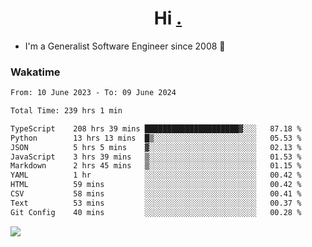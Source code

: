 <h1 align="center">Hi <a href="https://www.hackerrank.com/erasmosaraujo">.</a></h1>
 
- I'm a Generalist Software Engineer  since 2008 🚀
<!--  
<p align="left">
  <a href="https://github.com/erasmosoares/github-readme-stats">
    <img
      align="center"
      src="https://github-readme-stats.vercel.app/api/top-langs/?username=erasmosoares&theme=radical&layout=compact"
    />
  </a>
  <a href="https://github.com/erasmosoares/github-readme-stats">
    [![Harlok's WakaTime stats](https://github-readme-stats.vercel.app/api/wakatime?username=ffflabs)](https://github.com/anuraghazra/github-readme-stats)
  </a>
</p>

<!--
 ### Repo 
 
<p align="left">
 <a href="https://github.com/erasmosoares/github-readme-stats">
    <img
      align="center"
      height="165"
      src="https://github-readme-stats.vercel.app/api/pin?username=erasmosoares&repo=sample-node&title_color=fff&icon_color=f9f9f9&text_color=9f9f9f&bg_color=151515"
    />
  </a>
  <a href="https://github.com/erasmosoares/github-readme-stats">
    <img
      align="center"
      height="165"
      src="https://github-readme-stats.vercel.app/api/pin?username=erasmosoares&repo=sample-node&title_color=fff&icon_color=f9f9f9&text_color=9f9f9f&bg_color=151515"
    />
  </a>
</p>
-->

 ### Wakatime 

<!--START_SECTION:waka-->

```txt
From: 10 June 2023 - To: 09 June 2024

Total Time: 239 hrs 1 min

TypeScript    208 hrs 39 mins █████████████████████▓░░░   87.18 %
Python        13 hrs 13 mins  █▒░░░░░░░░░░░░░░░░░░░░░░░   05.53 %
JSON          5 hrs 5 mins    ▓░░░░░░░░░░░░░░░░░░░░░░░░   02.13 %
JavaScript    3 hrs 39 mins   ▒░░░░░░░░░░░░░░░░░░░░░░░░   01.53 %
Markdown      2 hrs 45 mins   ▒░░░░░░░░░░░░░░░░░░░░░░░░   01.15 %
YAML          1 hr            ░░░░░░░░░░░░░░░░░░░░░░░░░   00.42 %
HTML          59 mins         ░░░░░░░░░░░░░░░░░░░░░░░░░   00.42 %
CSV           58 mins         ░░░░░░░░░░░░░░░░░░░░░░░░░   00.41 %
Text          53 mins         ░░░░░░░░░░░░░░░░░░░░░░░░░   00.37 %
Git Config    40 mins         ░░░░░░░░░░░░░░░░░░░░░░░░░   00.28 %
```

<!--END_SECTION:waka-->

![](https://komarev.com/ghpvc/?username=erasmosoares&color=brightgreen)
